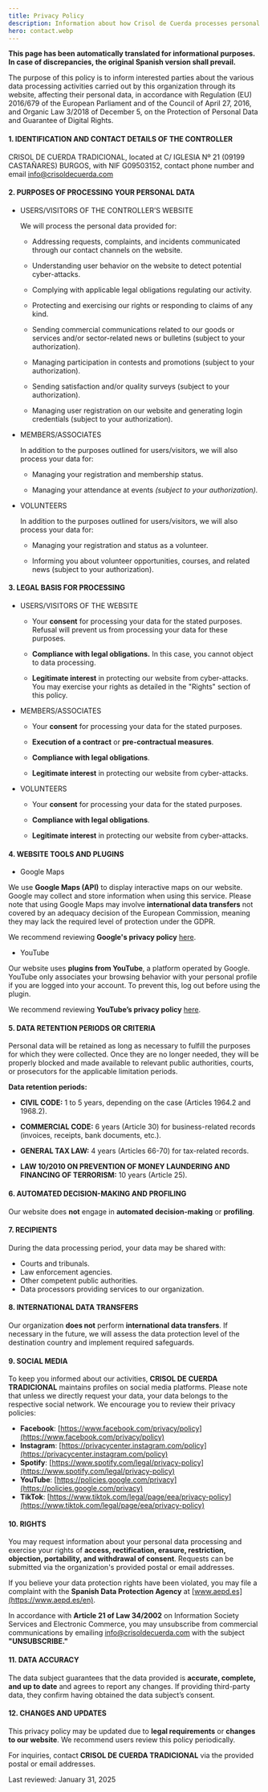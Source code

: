 ```yaml
---
title: Privacy Policy
description: Information about how Crisol de Cuerda processes personal data in compliance with EU GDPR and Spanish data protection regulations, including data collection, rights, and security measures.
hero: contact.webp
---
```


**This page has been automatically translated for informational purposes. In case of discrepancies, the original Spanish version shall prevail.**

The purpose of this policy is to inform interested parties about the various data processing activities carried out by this organization through its website, affecting their personal data, in accordance with Regulation (EU) 2016/679 of the European Parliament and of the Council of April 27, 2016, and Organic Law 3/2018 of December 5, on the Protection of Personal Data and Guarantee of Digital Rights.

#### 1. IDENTIFICATION AND CONTACT DETAILS OF THE CONTROLLER

CRISOL DE CUERDA TRADICIONAL, located at C/ IGLESIA Nº 21 (09199 CASTAÑARES) BURGOS, with NIF G09503152, contact phone number and email [info@crisoldecuerda.com](mailto:info@crisoldecuerda.com)

#### 2. PURPOSES OF PROCESSING YOUR PERSONAL DATA

- USERS/VISITORS OF THE CONTROLLER’S WEBSITE

  We will process the personal data provided for:

  - Addressing requests, complaints, and incidents communicated through our contact channels on the website.

  - Understanding user behavior on the website to detect potential cyber-attacks.

  - Complying with applicable legal obligations regulating our activity.

  - Protecting and exercising our rights or responding to claims of any kind.

  - Sending commercial communications related to our goods or services and/or sector-related news or bulletins (subject to your authorization).

  - Managing participation in contests and promotions (subject to your authorization).

  - Sending satisfaction and/or quality surveys (subject to your authorization).

  - Managing user registration on our website and generating login credentials (subject to your authorization).

- MEMBERS/ASSOCIATES

  In addition to the purposes outlined for users/visitors, we will also process your data for:

  - Managing your registration and membership status.

  - Managing your attendance at events _(subject to your authorization)._

- VOLUNTEERS

  In addition to the purposes outlined for users/visitors, we will also process your data for:

  - Managing your registration and status as a volunteer.

  - Informing you about volunteer opportunities, courses, and related news (subject to your authorization).

#### 3. LEGAL BASIS FOR PROCESSING

- USERS/VISITORS OF THE WEBSITE

  - Your **consent** for processing your data for the stated purposes. Refusal will prevent us from processing your data for these purposes.

  - **Compliance with legal obligations.** In this case, you cannot object to data processing.

  - **Legitimate interest** in protecting our website from cyber-attacks. You may exercise your rights as detailed in the "Rights" section of this policy.

- MEMBERS/ASSOCIATES

  - Your **consent** for processing your data for the stated purposes.

  - **Execution of a contract** or **pre-contractual measures**.

  - **Compliance with legal obligations**.

  - **Legitimate interest** in protecting our website from cyber-attacks.

- VOLUNTEERS

  - Your **consent** for processing your data for the stated purposes.

  - **Compliance with legal obligations**.

  - **Legitimate interest** in protecting our website from cyber-attacks.

#### 4. WEBSITE TOOLS AND PLUGINS

- Google Maps

We use **Google Maps (API)** to display interactive maps on our website. Google may collect and store information when using this service. Please note that using Google Maps may involve **international data transfers** not covered by an adequacy decision of the European Commission, meaning they may lack the required level of protection under the GDPR.

We recommend reviewing **Google's privacy policy** [here](https://policies.google.com/privacy?hl=en).

- YouTube

Our website uses **plugins from YouTube**, a platform operated by Google. YouTube only associates your browsing behavior with your personal profile if you are logged into your account. To prevent this, log out before using the plugin.

We recommend reviewing **YouTube’s privacy policy** [here](https://policies.google.com/privacy?hl=en).

#### 5. DATA RETENTION PERIODS OR CRITERIA

Personal data will be retained as long as necessary to fulfill the purposes for which they were collected. Once they are no longer needed, they will be properly blocked and made available to relevant public authorities, courts, or prosecutors for the applicable limitation periods.

**Data retention periods:**

- **CIVIL CODE:** 1 to 5 years, depending on the case (Articles 1964.2 and 1968.2).

- **COMMERCIAL CODE:** 6 years (Article 30) for business-related records (invoices, receipts, bank documents, etc.).

- **GENERAL TAX LAW:** 4 years (Articles 66-70) for tax-related records.

- **LAW 10/2010 ON PREVENTION OF MONEY LAUNDERING AND FINANCING OF TERRORISM:** 10 years (Article 25).

#### 6. AUTOMATED DECISION-MAKING AND PROFILING

Our website does **not** engage in **automated decision-making** or **profiling**.

#### 7. RECIPIENTS

During the data processing period, your data may be shared with:

- Courts and tribunals.
- Law enforcement agencies.
- Other competent public authorities.
- Data processors providing services to our organization.

#### 8. INTERNATIONAL DATA TRANSFERS

Our organization **does not** perform **international data transfers**. If necessary in the future, we will assess the data protection level of the destination country and implement required safeguards.

#### 9. SOCIAL MEDIA

To keep you informed about our activities, **CRISOL DE CUERDA TRADICIONAL** maintains profiles on social media platforms. Please note that unless we directly request your data, your data belongs to the respective social network. We encourage you to review their privacy policies:

- **Facebook**: [https://www.facebook.com/privacy/policy](https://www.facebook.com/privacy/policy)
- **Instagram**: [https://privacycenter.instagram.com/policy](https://privacycenter.instagram.com/policy)
- **Spotify**: [https://www.spotify.com/legal/privacy-policy](https://www.spotify.com/legal/privacy-policy)
- **YouTube**: [https://policies.google.com/privacy](https://policies.google.com/privacy)
- **TikTok**: [https://www.tiktok.com/legal/page/eea/privacy-policy](https://www.tiktok.com/legal/page/eea/privacy-policy)

#### 10. RIGHTS

You may request information about your personal data processing and exercise your rights of **access, rectification, erasure, restriction, objection, portability, and withdrawal of consent**. Requests can be submitted via the organization's provided postal or email addresses.

If you believe your data protection rights have been violated, you may file a complaint with the **Spanish Data Protection Agency** at [www.aepd.es](https://www.aepd.es/en).

In accordance with **Article 21 of Law 34/2002** on Information Society Services and Electronic Commerce, you may unsubscribe from commercial communications by emailing [info@crisoldecuerda.com](mailto:info@crisoldecuerda.com) with the subject **"UNSUBSCRIBE."**

#### 11. DATA ACCURACY

The data subject guarantees that the data provided is **accurate, complete, and up to date** and agrees to report any changes. If providing third-party data, they confirm having obtained the data subject’s consent.

#### 12. CHANGES AND UPDATES

This privacy policy may be updated due to **legal requirements** or **changes to our website**. We recommend users review this policy periodically.

For inquiries, contact **CRISOL DE CUERDA TRADICIONAL** via the provided postal or email addresses.

Last reviewed: January 31, 2025

